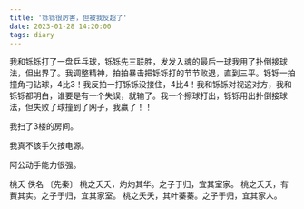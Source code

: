 ```yaml
---
title: '铄铄很厉害，但被我反超了'
date: 2023-01-28 14:20:00
tags: diary
---
```

我和铄铄打了一盘乒乓球，铄铄先三联胜，发发入魂的最后一球我用了扑倒接球法，但出界了。我调整精神，拍拍暴击把铄铄打的节节败退，直到三平。铄铄一拍撞角刁钻球，4比3！我反拍一打铄铄没接住，4比4！我和铄铄对视这对方，我和铄铄都明白，谁要是有一个失误，就输了。我一个擦球打出，铄铄用出扑倒接球法，但失败了球撞到了网子，我赢了！！

我扫了3楼的房间。

我真不该手欠按电源。

阿公动手能力很强。

桃夭
佚名 〔先秦〕
桃之夭夭，灼灼其华。之子于归，宜其室家。
桃之夭夭，有蕡其实。之子于归，宜其家室。
桃之夭夭，其叶蓁蓁。之子于归，宜其家人。
